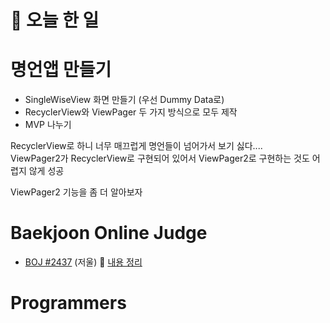 # :thought_balloon: __오늘 한 일__

# __명언앱 만들기__
* SingleWiseView 화면 만들기 (우선 Dummy Data로)
* RecyclerView와 ViewPager 두 가지 방식으로 모두 제작
* MVP 나누기

RecyclerView로 하니 너무 매끄럽게 명언들이 넘어가서 보기 싫다....  
ViewPager2가 RecyclerView로 구현되어 있어서 ViewPager2로 구현하는 것도 어렵지 않게 성공  

ViewPager2 기능을 좀 더 알아보자

# __Baekjoon Online Judge__
* [BOJ #2437](https://www.acmicpc.net/problem/2437) (저울) :link: [내용 정리](https://github.com/seungrokoh/Beakjoon_OnlineJudge/tree/master/%232437/README.md)
# __Programmers__
